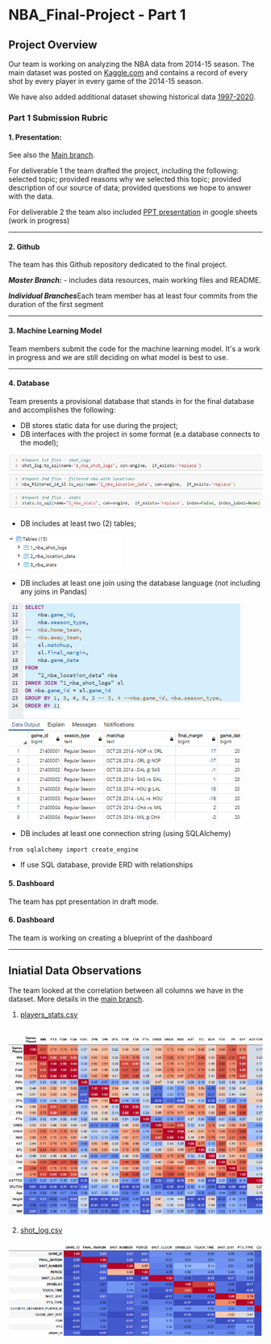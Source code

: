 # NBA_Final-Project - Part 1

## Project Overview

Our team is working on analyzing the NBA data from 2014-15 season. The main dataset was posted on [Kaggle.com](https://www.kaggle.com/dansbecker/nba-shot-logs) and contains a record of every shot by every player in every game of the 2014-15 season.

We have also added additional dataset showing historical data [1997-2020](https://data.world/sportsvizsunday/june-2020-nba-shots-1997-2019).

### Part 1 Submission Rubric

#### 1. Presentation: 
See also the [Main branch](https://github.com/Deving789/NBA_Final-Project/tree/main). 

For deliverable 1 the team drafted the project, including the following: selected topic; provided reasons why we selected this topic; provided description of our source of data; provided questions we hope to answer with the data.

For deliverable 2 the team also included [PPT presentation](https://docs.google.com/presentation/d/1yyX7UKPuBxpFafK9zPFxsAPh2NvwZ-T5X8ihhU3aKJA/edit#slide=id.p1) in google sheets (work in progress)


--------

#### 2. Github

The team has this Github repository dedicated to the final project.

***Master Branch:***  - includes data resources, main working files and README.

***Individual Branches***Each team member has at least four commits from the duration of the first segment 

-----
#### 3. Machine Learning Model

Team members submit the code for the machine learning model. It's a work in progress and we are still deciding on what model is best to use.

[](https://github.com/Deving789/NBA_Final-Project/blob/main/Resampling.ipynb)

-------
#### 4. Database

Team presents a provisional database that stands in for the final database and accomplishes the following:
* DB stores static data for use during the project;
* DB interfaces with the project in some format (e.a database connects to the model);

![](https://github.com/Deving789/NBA_Final-Project/blob/triangle_database_mockup/Images/pandas_sql_create_tables_load_data_success.PNG)

* DB includes at least two (2) tables;

![](https://github.com/Deving789/NBA_Final-Project/blob/triangle_database_mockup/Images/NBA_DB_tables_listed_pandas_to_sql.PNG)

* DB includes at least one join using the database language (not including any joins in Pandas)

![](https://github.com/Deving789/NBA_Final-Project/blob/triangle_database_mockup/Images/pandas_sql_tables_merge_on_id_success.PNG)

* DB includes at least one connection string (using SQLAlchemy)

`from sqlalchemy import create_engine`

* If use SQL database, provide ERD with relationships

#### 5. Dashboard

The team has ppt presentation in draft mode.

#### 6. Dashboard

The team is working on creating a blueprint of the dashboard







---------

## Iniatial Data Observations

The team looked at the correlation between all columns we have in the dataset. More details in the [main branch](https://github.com/Deving789/NBA_Final-Project). 

1. [players_stats.csv](https://github.com/Deving789/NBA_Final-Project/blob/triangle_database_mockup/Resources/players_stats.csv)

![](https://github.com/Deving789/NBA_Final-Project/blob/triangle_database_mockup/Images/players_stats_correlation_matrix.PNG)
-------

2. [shot_log.csv](https://github.com/Deving789/NBA_Final-Project/blob/triangle_database_mockup/Resources/shot_logs.csv)

![](https://github.com/Deving789/NBA_Final-Project/blob/triangle_database_mockup/Images/shot_log_correlation_matrix.PNG)









